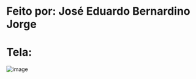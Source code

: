 # Feito por: José Eduardo Bernardino Jorge  
  
# Tela:
![image](https://user-images.githubusercontent.com/74507357/221941985-75b67cc8-6d76-435c-b7cc-bba45ddc2750.png)

